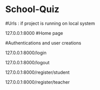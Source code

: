 # School-Quiz

#Urls : if project is running on local system

127.0.0.1:8000  #Home page

#Authentications and user creations

127.0.0.1:8000/login

127.0.0.1:8000/logout

127.0.0.1:8000/register/student

127.0.0.1:8000/register/teacher

